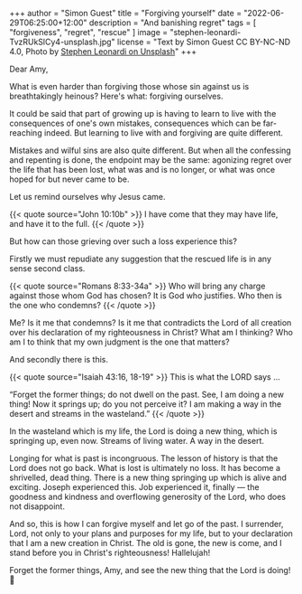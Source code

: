 +++
author = "Simon Guest"
title = "Forgiving yourself"
date = "2022-06-29T06:25:00+12:00"
description = "And banishing regret"
tags = [ "forgiveness", "regret", "rescue" ]
image = "stephen-leonardi-TvzRUkSlCy4-unsplash.jpg"
license = "Text by Simon Guest CC BY-NC-ND 4.0, Photo by [Stephen Leonardi on Unsplash](https://unsplash.com/photos/TvzRUkSlCy4)"
+++

Dear Amy,

What is even harder than forgiving those whose sin against us is breathtakingly heinous? Here's what: forgiving ourselves.

It could be said that part of growing up is having to learn to live with the consequences of one's own mistakes, consequences which can be far-reaching indeed. But learning to live with and forgiving are quite different.

Mistakes and wilful sins are also quite different. But when all the confessing and repenting is done, the endpoint may be the same: agonizing regret over the life that has been lost, what was and is no longer, or what was once hoped for but never came to be.

Let us remind ourselves why Jesus came.

{{< quote source="John 10:10b" >}}
I have come that they may have life, and have it to the full.
{{< /quote >}}

But how can those grieving over such a loss experience this?

Firstly we must repudiate any suggestion that the rescued life is in any sense second class.

{{< quote source="Romans 8:33-34a" >}}
Who will bring any charge against those whom God has chosen? It is God who justifies. Who then is the one who condemns?
{{< /quote >}}

Me? Is it me that condemns? Is it me that contradicts the Lord of all creation over his declaration of my righteousness in Christ? What am I thinking? Who am I to think that my own judgment is the one that matters?

And secondly there is this.

{{< quote source="Isaiah 43:16, 18-19" >}}
This is what the LORD says ...

“Forget the former things; do not dwell on the past. See, I am doing a new thing! Now it springs up; do you not perceive it? I am making a way in the desert and streams in the wasteland.”
{{< /quote >}}

In the wasteland which is my life, the Lord is doing a new thing, which is springing up, even now. Streams of living water. A way in the desert.

Longing for what is past is incongruous. The lesson of history is that the Lord does not go back. What is lost is ultimately no loss. It has become a shrivelled, dead thing. There is a new thing springing up which is alive and exciting. Joseph experienced this. Job experienced it, finally — the goodness and kindness and overflowing generosity of the Lord, who does not disappoint.

And so, this is how I can forgive myself and let go of the past. I surrender, Lord, not only to your plans and purposes for my life, but to your declaration that I am a new creation in Christ. The old is gone, the new is come, and I stand before you in Christ's righteousness! Hallelujah!

Forget the former things, Amy, and see the new thing that the Lord is doing! 🙏
